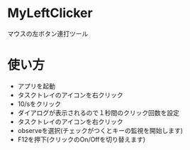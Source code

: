 # MyLeftClicker
マウスの左ボタン連打ツール


# 使い方
* アプリを起動
* タスクトレイのアイコンを右クリック
* 10/sをクリック
* ダイアログが表示されるので１秒間のクリック回数を設定
* タスクトレイのアイコンを右クリック
* observeを選択(チェックがつくとキーの監視を開始します)
* F12を押下(クリックのOn/Offを切り替えます)